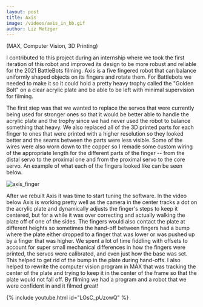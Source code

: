 ```yaml
---
layout: post
title: Axis
image: /videos/axis_in_bb.gif
author: Liz Metzger
---
```


(MAX, Computer Vision, 3D Printing)

I contributed to this project during an internship where we took the first iteration of this robot and improved its design to be more robust and reliable for the 2021 BattleBots filming. Axis is a five fingered robot that can balance uniformly shaped objects on its fingers and rotate them. For Battlebots we needed to make it so it could hold a pretty heavy trophy called the "Golden Bolt" on a clear acrylic plate and be able to be left with minimal supervision for filming.

The first step was that we wanted to replace the servos that were currently being used for stronger ones so that it would be better able to handle the acrylic plate and the trophy since we had never used the robot to balance something that heavy. We also replaced all of the 3D printed parts for each finger to ones that were printed with a higher resolution so they looked better and the seams between the parts were less visible. Some of the wires were also worn down to the copper so I remade some custom wiring of the appropriate length for the different parts of the finger -- from the distal servo to the proximal one and from the proximal servo to the core servo. An example of what each of the fingers looked like can be seen below.


![axis_finger](https://user-images.githubusercontent.com/113066141/208278498-7522ab51-6695-44ec-9628-105b2c3cec47.jpg)


After we rebuilt Axis it was time to start tuning the software. In the video below Axis is working pretty well as the camera in the center tracks a dot on the acrylic plate and dynamically adjusts the finger's steps to keep it centered, but for a while it was over correcting and actually walking the plate off of one of the sides. The fingers would also contact the plate at different heights so sometimes the hand-off between fingers had a bump where the plate either dropped to a finger that was lower or was pushed up by a finger that was higher. We spent a lot of time fiddling with offsets to account for super small mechanical differences in how the fingers were printed, the servos were calibrated, and even just how the base was set. This helped to get rid of the bump in the plate during hand-offs. I also helped to rewrite the computer vision program in MAX that was tracking the center of the plate and trying to keep it in the center of the frame so that the plate would not fall off. By filming we had a program and a robot that we were confident in and it filmed great!


{% include youtube.html id="LOsC_pUzowQ" %}
